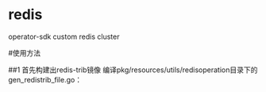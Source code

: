 # redis
operator-sdk custom redis cluster

#使用方法

##1 首先构建出redis-trib镜像
编译pkg/resources/utils/redisoperation目录下的gen_redistrib_file.go：
```go build -o generate-script gen_redistrib_file.go
```

